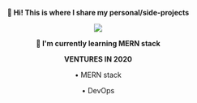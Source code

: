 <p align="center">
  <b>👋 Hi! This is where I share my personal/side-projects</b>
</p>
<p align="center">
  <img src="https://media.giphy.com/media/wpoLqr5FT1sY0/giphy.gif">
</p>
<p align="center">
  <b>🌱 I'm currently learning MERN stack</b>
</p>
<p align="center">
  <b>VENTURES IN 2020</b>
</p>
<p align="center">• MERN stack</p>
<p align="center">• DevOps</p>
